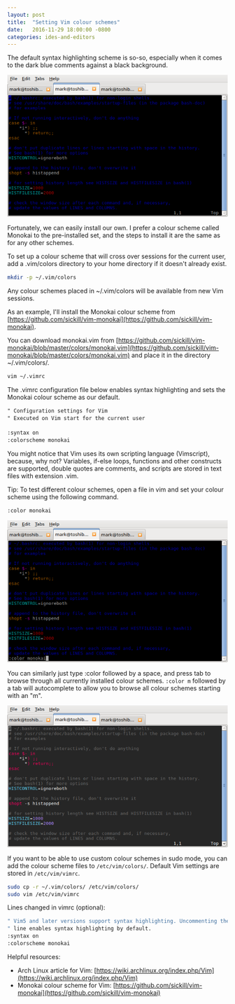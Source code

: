 ```yaml
---
layout: post
title:  "Setting Vim colour schemes"
date:   2016-11-29 18:00:00 -0800
categories: ides-and-editors
---
```


The default syntax highlighting scheme is so-so, especially when it comes to the dark blue comments against a black background.

![alt text](/images/20161129_vimDefaultColourScheme.png "Vim's default colour scheme - Can you read the comments?")

Fortunately, we can easily install our own.  I prefer a colour scheme called Monokai to the pre-installed set, and the steps to install it are the same as for any other schemes.

To set up a colour scheme that will cross over sessions for the current user, add a .vim/colors directory to your home directory if it doesn't already exist.

```bash
mkdir -p ~/.vim/colors
```

Any colour schemes placed in ~/.vim/colors will be available from new Vim sessions.

As an example, I'll install the Monokai colour scheme from [https://github.com/sickill/vim-monokai](https://github.com/sickill/vim-monokai).

You can download monokai.vim from [https://github.com/sickill/vim-monokai/blob/master/colors/monokai.vim](https://github.com/sickill/vim-monokai/blob/master/colors/monokai.vim) and place it in the directory ~/.vim/colors/.

```bash
vim ~/.vimrc
```

The .vimrc configuration file below enables syntax highlighting and sets the Monokai colour scheme as our default.

```txt
" Configuration settings for Vim
" Executed on Vim start for the current user

:syntax on
:colorscheme monokai
```

You might notice that Vim uses its own scripting language (Vimscript), because, why not?  Variables, if-else loops, functions and other constructs are supported, double quotes are comments, and scripts are stored in text files with extension .vim.

Tip:
To test different colour schemes, open a file in vim and set your colour scheme using the following command.

```bash
:color monokai
```

![alt text](/images/20161129_vimSelectingNewColourScheme.png "Vim command to select from installed colour schemes.")

You can similarly just type :color followed by a space, and press tab to browse through all currently installed colour schemes.  ```:color m``` followed by a tab will autocomplete to allow you to browse all colour schemes starting with an "m".

![alt text](/images/20161129_vimMonokaiColourScheme.png "Vim with the Monokai colour scheme - Ah, much better.")

If you want to be able to use custom colour schemes in sudo mode, you can add the colour scheme files to ```/etc/vim/colors/```.  Default Vim settings are stored in ```/etc/vim/vimrc```.

```bash
sudo cp -r ~/.vim/colors/ /etc/vim/colors/
sudo vim /etc/vim/vimrc
```

Lines changed in vimrc (optional):

```bash
" Vim5 and later versions support syntax highlighting. Uncommenting the next
" line enables syntax highlighting by default.
:syntax on
:colorscheme monokai
```

Helpful resources:

* Arch Linux article for Vim: [https://wiki.archlinux.org/index.php/Vim](https://wiki.archlinux.org/index.php/Vim)
* Monokai colour scheme for Vim: [https://github.com/sickill/vim-monokai](https://github.com/sickill/vim-monokai)

